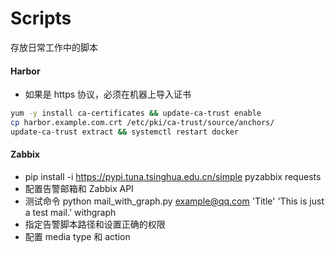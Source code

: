 # Scripts
存放日常工作中的脚本

#### Harbor
- 如果是 https 协议，必须在机器上导入证书
``` bash
yum -y install ca-certificates && update-ca-trust enable
cp harbor.example.com.crt /etc/pki/ca-trust/source/anchors/
update-ca-trust extract && systemctl restart docker
```
#### Zabbix
- pip install -i https://pypi.tuna.tsinghua.edu.cn/simple pyzabbix requests
- 配置告警邮箱和 Zabbix API
- 测试命令 python mail_with_graph.py example@qq.com 'Title' 'This is just a test mail.' withgraph
- 指定告警脚本路径和设置正确的权限
- 配置 media type 和 action
